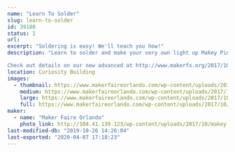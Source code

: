 ```yaml
---
name: "Learn To Solder"
slug: learn-to-solder
id: 39180
status: 1
url: 
excerpt: "Soldering is easy! We'll teach you how!"
description: "Learn to solder and make your very own light up Makey Pin or level up with our new advanced kit!

Check out details on our new advanced at http://www.makerfx.org/2017/10/advanced-soldering-training-maker-faire-orlando-2017/"
location: Curiosity Building
images:
  - thumbnail: https://www.makerfaireorlando.com/wp-content/uploads/2017/10/advanced-lts.jpg
    medium: https://www.makerfaireorlando.com/wp-content/uploads/2017/10/advanced-lts.jpg
    large: https://www.makerfaireorlando.com/wp-content/uploads/2017/10/advanced-lts.jpg
    full: https://www.makerfaireorlando.com/wp-content/uploads/2017/10/advanced-lts.jpg
maker:
  - name: "Maker Faire Orlando"
    photo_link: http://104.41.139.123/wp-content/uploads/2017/10/makey.png
last-modified-db: "2019-10-26 14:26:04"
last-exported: "2020-04-07 17:18:23"
---
```

